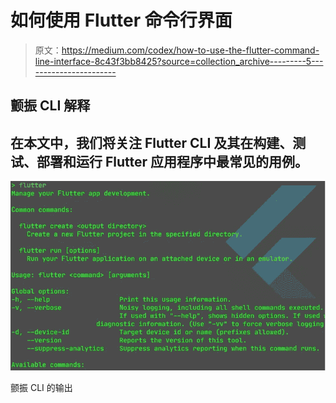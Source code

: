 # 如何使用 Flutter 命令行界面

> 原文：<https://medium.com/codex/how-to-use-the-flutter-command-line-interface-8c43f3bb8425?source=collection_archive---------5----------------------->

## 颤振 CLI 解释

## 在本文中，我们将关注 Flutter CLI 及其在构建、测试、部署和运行 Flutter 应用程序中最常见的用例。

![](img/a40ba94e01e8a5c98ef9811175df69fa.png)

颤振 CLI 的输出